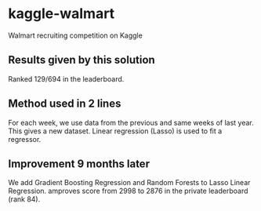 kaggle-walmart
==============

Walmart recruiting competition on Kaggle

Results given by this solution
------------------------------

Ranked 129/694 in the leaderboard.

Method used in 2 lines
----------------------

For each week, we use data from the previous and same weeks of last year. This gives a
new dataset. Linear regression (Lasso) is used to fit a regressor.

Improvement 9 months later
--------------------------

We add Gradient Boosting Regression and Random Forests to Lasso Linear Regression.
amproves score from 2998 to 2876 in the private leaderboard (rank 84).
